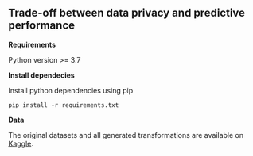 ## Trade-off between data privacy and predictive performance

**Requirements** 

Python version >= 3.7

**Install dependecies**

Install python dependencies using pip
```
pip install -r requirements.txt
```

**Data**

The original datasets and all generated transformations are available on [Kaggle](https://www.kaggle.com/up201204722/deidentified-data).

